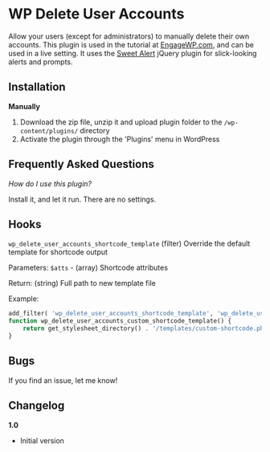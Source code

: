# WP Delete User Accounts

Allow your users (except for administrators) to manually delete their own accounts. This plugin is used in the tutorial at [EngageWP.com](http://www.engagewp.com/wordpress-allow-users-delete-accounts), and can be used in a live setting.  It uses the [Sweet Alert](http://t4t5.github.io/sweetalert/) jQuery plugin for slick-looking alerts and prompts.

## Installation ##

__Manually__

1. Download the zip file, unzip it and upload plugin folder to the `/wp-content/plugins/` directory
2. Activate the plugin through the 'Plugins' menu in WordPress

## Frequently Asked Questions ##

*How do I use this plugin?*

Install it, and let it run. There are no settings.

## Hooks ##
`wp_delete_user_accounts_shortcode_template` (filter) Override the default template for shortcode output

Parameters:
`$atts` - (array) Shortcode attributes

Return:
(string) Full path to new template file

Example:
```php
add_filter( 'wp_delete_user_accounts_shortcode_template', 'wp_delete_user_accounts_custom_shortcode_template' );
function wp_delete_user_accounts_custom_shortcode_template() {
	return get_stylesheet_directory() . '/templates/custom-shortcode.php' );
}
```

## Bugs ##
If you find an issue, let me know!

## Changelog ##

__1.0__
* Initial version
